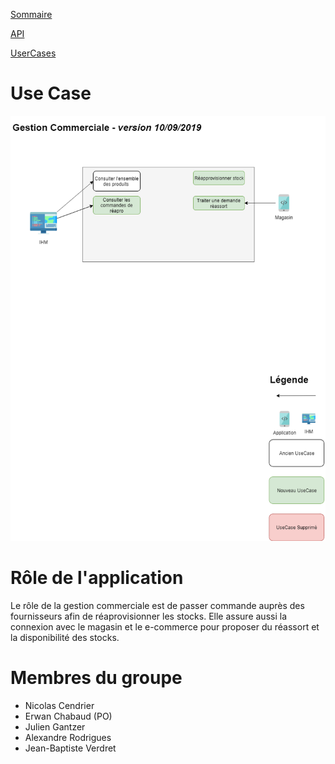 [Sommaire](https://ursi-2020.github.io/Documentation/)

[API](api.md)

[UserCases](userCases.md)

# Use Case

![use_case](img/use-case-sprint2.png)

# Rôle de l'application

Le rôle de la gestion commerciale est de passer commande auprès des fournisseurs afin de réaprovisionner les stocks. Elle assure aussi la connexion avec le magasin et le e-commerce pour proposer du réassort et la disponibilité des stocks.

# Membres du groupe

* Nicolas Cendrier
* Erwan Chabaud (PO)
* Julien Gantzer
* Alexandre Rodrigues
* Jean-Baptiste Verdret
